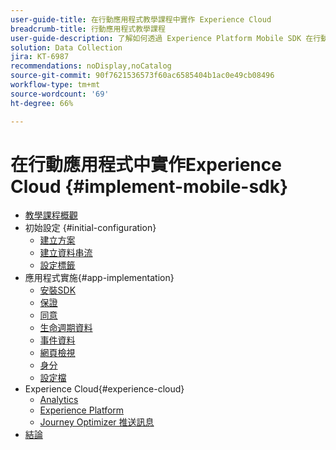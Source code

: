 ```yaml
---
user-guide-title: 在行動應用程式教學課程中實作 Experience Cloud
breadcrumb-title: 行動應用程式教學課程
user-guide-description: 了解如何透過 Experience Platform Mobile SDK 在行動應用程式中實作 Adobe Experience Cloud 應用程式。
solution: Data Collection
jira: KT-6987
recommendations: noDisplay,noCatalog
source-git-commit: 90f7621536573f60ac6585404b1ac0e49cb08496
workflow-type: tm+mt
source-wordcount: '69'
ht-degree: 66%

---
```



# 在行動應用程式中實作Experience Cloud {#implement-mobile-sdk}

+ [教學課程概觀](overview.md)
+ 初始設定 {#initial-configuration}
   + [建立方案](create-schema.md)
   + [建立資料串流](create-datastream.md)
   + [設定標籤](configure-tags.md)
+ 應用程式實施{#app-implementation}
   + [安裝SDK](install-sdks.md)
   + [保證](assurance.md)
   + [同意](consent.md)
   + [生命週期資料](lifecycle-data.md)
   + [事件資料](events.md)
   + [網頁檢視](web-views.md)
   + [身分](identity.md)
   + [設定檔](profile.md)
+ Experience Cloud{#experience-cloud}
   + [Analytics](analytics.md)
   + [Experience Platform](platform.md)
   + [Journey Optimizer 推送訊息](journey-optimizer-push.md)
+ [結論](conclusion.md)